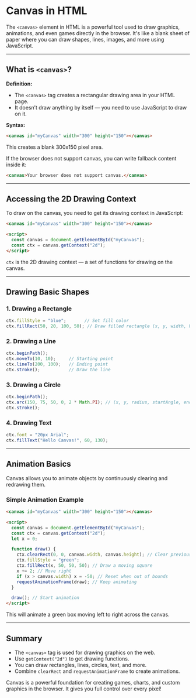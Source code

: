 # Canvas in HTML

The `<canvas>` element in HTML is a powerful tool used to draw graphics, animations, and even games directly in the browser. It's like a blank sheet of paper where you can draw shapes, lines, images, and more using JavaScript.

---

## What is `<canvas>`?

**Definition:**

* The `<canvas>` tag creates a rectangular drawing area in your HTML page.
* It doesn’t draw anything by itself — you need to use JavaScript to draw on it.

**Syntax:**

```html
<canvas id="myCanvas" width="300" height="150"></canvas>
```

This creates a blank 300x150 pixel area.

If the browser does not support canvas, you can write fallback content inside it:

```html
<canvas>Your browser does not support canvas.</canvas>
```

---

## Accessing the 2D Drawing Context

To draw on the canvas, you need to get its drawing context in JavaScript:

```html
<canvas id="myCanvas" width="300" height="150"></canvas>

<script>
  const canvas = document.getElementById("myCanvas");
  const ctx = canvas.getContext("2d");
</script>
```

`ctx` is the 2D drawing context — a set of functions for drawing on the canvas.

---

## Drawing Basic Shapes

### 1. Drawing a Rectangle

```javascript
ctx.fillStyle = "blue";       // Set fill color
ctx.fillRect(50, 20, 100, 50); // Draw filled rectangle (x, y, width, height)
```

### 2. Drawing a Line

```javascript
ctx.beginPath();
ctx.moveTo(10, 10);     // Starting point
ctx.lineTo(200, 100);   // Ending point
ctx.stroke();           // Draw the line
```

### 3. Drawing a Circle

```javascript
ctx.beginPath();
ctx.arc(150, 75, 50, 0, 2 * Math.PI); // (x, y, radius, startAngle, endAngle)
ctx.stroke();
```

### 4. Drawing Text

```javascript
ctx.font = "20px Arial";
ctx.fillText("Hello Canvas!", 60, 130);
```

---

## Animation Basics

Canvas allows you to animate objects by continuously clearing and redrawing them.

### Simple Animation Example

```html
<canvas id="myCanvas" width="300" height="150"></canvas>

<script>
  const canvas = document.getElementById("myCanvas");
  const ctx = canvas.getContext("2d");
  let x = 0;

  function draw() {
    ctx.clearRect(0, 0, canvas.width, canvas.height); // Clear previous frame
    ctx.fillStyle = "green";
    ctx.fillRect(x, 50, 50, 50); // Draw a moving square
    x += 2; // Move right
    if (x > canvas.width) x = -50; // Reset when out of bounds
    requestAnimationFrame(draw); // Keep animating
  }

  draw(); // Start animation
</script>
```

This will animate a green box moving left to right across the canvas.

---

## Summary

* The `<canvas>` tag is used for drawing graphics on the web.
* Use `getContext("2d")` to get drawing functions.
* You can draw rectangles, lines, circles, text, and more.
* Combine `clearRect` and `requestAnimationFrame` to create animations.

Canvas is a powerful foundation for creating games, charts, and custom graphics in the browser. It gives you full control over every pixel!
